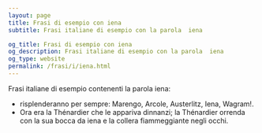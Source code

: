 ```yaml
---
layout: page
title: Frasi di esempio con iena 
subtitle: Frasi italiane di esempio con la parola  iena

og_title: Frasi di esempio con iena 
og_description: Frasi italiane di esempio con la parola  iena
og_type: website
permalink: /frasi/i/iena.html
---
```


Frasi italiane di esempio contenenti la parola iena:


- risplenderanno per sempre: Marengo, Arcole, Austerlitz, Iena, Wagram!.
- Ora era la Thénardier che le appariva dinnanzi; la Thénardier orrenda con la sua bocca da iena e la collera fiammeggiante negli occhi.

